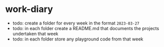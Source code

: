 # work-diary

- todo: create a folder for every week in the format `2023-03-27`
- todo: in each folder create a README.md that documents the projects undertaken that week
- todo: in each folder store any playground code from that week
